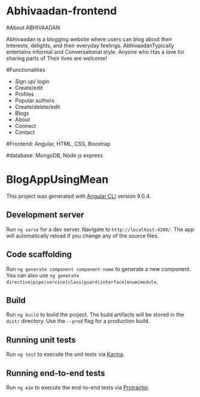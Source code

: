 # Abhivaadan-frontend
#About ABHIVAADAN

Abhivaadan is a blogging website where users can blog about their Interests, delights, and their everyday feelings. AbhivaadanTypically entertains informal and
Conversational style. Anyone who Has a love for sharing parts of Their lives are welcome!

#Functionalities
+ Sign up/ login
+ Create/edit
+ Profiles
+ Popular authors
+ Create/delete/edit
+ Blogs
+ About
+ Connect
+ Contact

#Frontend: Angular, HTML, CSS, Boostrap

#database: MongoDB, Node js express

# BlogAppUsingMean

This project was generated with [Angular CLI](https://github.com/angular/angular-cli) version 9.0.4.

## Development server

Run `ng serve` for a dev server. Navigate to `http://localhost:4200/`. The app will automatically reload if you change any of the source files.

## Code scaffolding

Run `ng generate component component-name` to generate a new component. You can also use `ng generate directive|pipe|service|class|guard|interface|enum|module`.

## Build

Run `ng build` to build the project. The build artifacts will be stored in the `dist/` directory. Use the `--prod` flag for a production build.

## Running unit tests

Run `ng test` to execute the unit tests via [Karma](https://karma-runner.github.io).

## Running end-to-end tests

Run `ng e2e` to execute the end-to-end tests via [Protractor](http://www.protractortest.org/).

